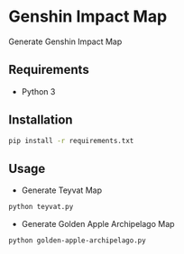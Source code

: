 # Genshin Impact Map

Generate Genshin Impact Map

## Requirements

- Python 3

## Installation

```bash
pip install -r requirements.txt
```

## Usage

- Generate Teyvat Map

```bash
python teyvat.py
```

- Generate Golden Apple Archipelago Map

```bash
python golden-apple-archipelago.py
```

